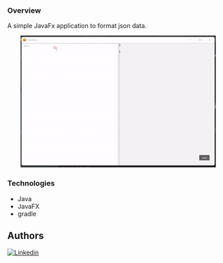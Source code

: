 ### Overview
A simple JavaFx application to format json data.

<p style="text-align: center">
<img style="height: 300px" src="preview.gif" alt="overview"/>
</p>

### Technologies
- Java
- JavaFX
- gradle


## Authors
[![Linkedin](https://img.shields.io/badge/LinkedIn-0077B5?style=for-the-badge&logo=linkedin&logoColor=white&label=Muhammad%20Ali)](https://linkedin.com/in/zatribune)
